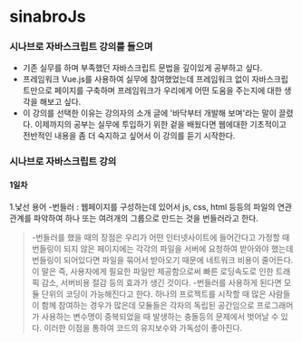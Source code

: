 # sinabroJs
### 시나브로 자바스크립트 강의를 들으며
- 기존 실무를 하며 부족했던 자바스크립트 문법을 깊이있게 공부하고 싶다.
- 프레임워크 Vue.js를 사용하여 실무에 참여했었는데 프레임워크 없이 자바스크립트만으로 페이지를 구축하며 프레임워크가 우리에게 어떤 도움을 주는지에 대한 생각을 해보고 싶다.
- 이 강의를 선택한 이유는 강의자의 소개 글에 '바닥부터 개발해 보며'라는 말이 끌렸다. 이제까지의 공부는 실무에 투입하기 위한 겉을 배웠다면 웹에대한 기초적이고 전반적인 내용을 좀 더 숙지하고 싶어서 이 강의를 듣기 시작한다.

### 시나브로 자바스크립트 강의
#### 1일차
1.낯선 용어
  -번들러 : 웹페이지를 구성하는데 있어서 js, css, html 등등의 파일의 연관관계를 파악하여 하나 또는 여려개의 그룹으로 만드는 것을 번들러라고 한다.
  >-번들러를 했을 때의 장점은 우리가 어떤 인터넷사이트에 들어간다고 가정할 때 번들링이 되지 않은 페이지에는 각각의 파일을 서버에 요청하여 받아와야 했는데 번들링이 되어있다면 파일을 묶어서 받아오기 때문에 네트워크 비용이 줄어든다. 이 말은 즉, 사용자에게 필요한 파일만 제공함으로써 빠른 로딩속도로 인한 트래픽 감소, 서버비용 절감 등의 효과가 생긴 것이다.
  >-번들러를 사용하게 된다면 모듈 단위의 코딩이 가능해진다고 한다. 하나의 프로젝트를 시작할 때 많은 사람들이 함께 참여하는 경우가 많은데 모듈들은 각자의 독립된 공간임으로 프로그래머가 사용하는 변수명이 중복되었을 때 발생하는 충돌등의 문제에서 벗어날 수 있다. 이러한 이점을 통하여 코드의 유지보수와 가독성이 좋아진다. 
